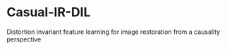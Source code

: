 # Casual-IR-DIL
Distortion invariant feature learning for image restoration from a causality perspective
